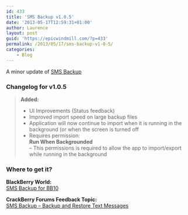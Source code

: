 ```yaml
---
id: 433
title: 'SMS Backup v1.0.5'
date: '2013-05-17T12:59:31+01:00'
author: Laurence
layout: post
guid: 'https://epicwindmill.com/?p=433'
permalink: /2013/05/17/sms-backup-v1-0-5/
categories:
    - Blog
---
```


A minor update of [SMS Backup](https://epicwindmill.com/sms-backup/)

### Changelog for v1.0.5

> **Added:**
> 
> - UI Improvements (Status feedback)
> - Improved import speed on large backup files
> - Application will now continue to import when it is running in the background (or when the screen is turned off
> - Requires permission:  
>     **Run When Backgrounded**  
>     – This permissions is required to allow the app to import/export while running in the background

### Where to get it?

**BlackBerry World:**  
[SMS Backup for BB10](http://appworld.blackberry.com/webstore/content/27686935/)

**CrackBerry Forums Feedback Topic:**  
[SMS Backup – Backup and Restore Text Messages](http://forums.crackberry.com/app-announcements-f281/sms-backup-backup-restore-text-messages-801268/)